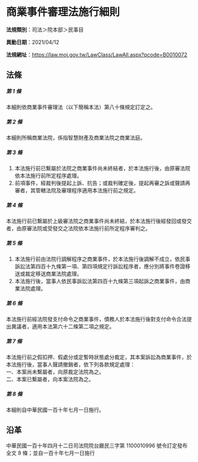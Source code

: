 # 商業事件審理法施行細則




**法規類別**：司法＞院本部＞民事目

**異動日期**：2021/04/12  

**法規網址**：https://law.moj.gov.tw/LawClass/LawAll.aspx?pcode=B0010072



## 法條
##### 第 1 條
本細則依商業事件審理法（以下簡稱本法）第八十條規定訂定之。

##### 第 2 條
本細則所稱商業法院，係指智慧財產及商業法院之商業法庭。

##### 第 3 條
1. 本法施行前已繫屬於法院之商業事件尚未終結者，於本法施行後，由原審法院依本法施行前所定程序處理。
1. 前項事件，經裁判後提起上訴、抗告；或裁判確定後，提起再審之訴或聲請再審者，其管轄法院及審理程序適用本法施行前之規定。

##### 第 4 條
本法施行前已繫屬於上級審法院之商業事件尚未終結，於本法施行後經發回或發交者，由原審法院或受發交之法院依本法施行前所定程序審判之。

##### 第 5 條
1. 本法施行前由法院行調解程序之商業事件，於本法施行後調解不成立，依民事訴訟法第四百十九條第一項、第四項規定行訴訟程序者，應分別將事件卷證移送或裁定移送商業法院處理。
1. 本法施行後，當事人依民事訴訟法第四百十九條第三項起訴之商業事件，由商業法院處理。

##### 第 6 條
本法施行前經法院發支付命令之商業事件，債務人於本法施行後對支付命令合法提出異議者，適用本法第六十二條第二項之規定。

##### 第 7 條
本法施行前之假扣押、假處分或定暫時狀態處分裁定，其本案訴訟為商業事件，於本法施行後，當事人聲請撤銷者，依下列各款規定處理：  
一、本案尚未繫屬者，向原裁定法院為之。  
二、本案已繫屬者，向本案法院為之。

##### 第 8 條
本細則自中華民國一百十年七月一日施行。

## 沿革
中華民國一百十年四月十二日司法院院台廳民三字第 1100010996 號令訂定發布全文 8  條；並自一百十年七月一日施行
